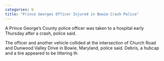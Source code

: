 ```yaml
---
categories: b
title: "Prince Georges Officer Injured in Bowie Crash Police"
---
```


A Prince George’s County police officer was taken to a hospital early Thursday after a crash, police said.



The officer and another vehicle collided at the intersection of Church Road and Dunwood Valley Drive in Bowie, Maryland, police said. Debris, a hubcap and a tire appeared to be littering th